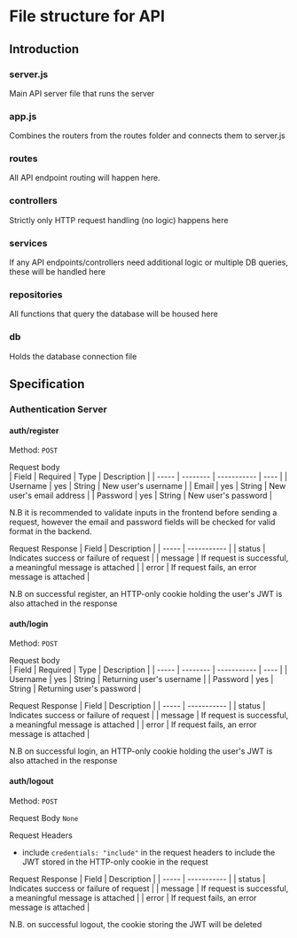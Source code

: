 # File structure for API

## Introduction

### server.js

Main API server file that runs the server

### app.js

Combines the routers from the routes folder and connects them to server.js

### routes

All API endpoint routing will happen here.

### controllers

Strictly only HTTP request handling (no logic) happens here

### services

If any API endpoints/controllers need additional logic or multiple DB queries, these will be handled here

### repositories

All functions that query the database will be housed here

### db

Holds the database connection file

## Specification

### Authentication Server

#### auth/register

Method: `POST`

Request body  
| Field | Required | Type | Description |
| ----- | -------- | ----------- | ---- |
| Username | yes | String | New user's username |
| Email | yes | String | New user's email address |
| Password | yes | String | New user's password |

N.B it is recommended to validate inputs in the frontend before sending a request, however the email and password fields will be checked for valid format in the backend.

Request Response
| Field | Description |
| ----- | ----------- |
| status | Indicates success or failure of request |
| message | If request is successful, a meaningful message is attached |
| error | If request fails, an error message is attached |

N.B on successful register, an HTTP-only cookie holding the user's JWT is also attached in the response

#### auth/login

Method: `POST`

Request body  
| Field | Required | Type | Description |
| ----- | -------- | ----------- | ---- |
| Username | yes | String | Returning user's username |
| Password | yes | String | Returning user's password |

Request Response
| Field | Description |
| ----- | ----------- |
| status | Indicates success or failure of request |
| message | If request is successful, a meaningful message is attached |
| error | If request fails, an error message is attached |

N.B on successful login, an HTTP-only cookie holding the user's JWT is also attached in the response

#### auth/logout

Method: `POST`

Request Body `None`

Request Headers

- include `credentials: "include"` in the request headers to include the JWT stored in the HTTP-only cookie in the request

Request Response
| Field | Description |
| ----- | ----------- |
| status | Indicates success or failure of request |
| message | If request is successful, a meaningful message is attached |
| error | If request fails, an error message is attached |

N.B. on successful logout, the cookie storing the JWT will be deleted
